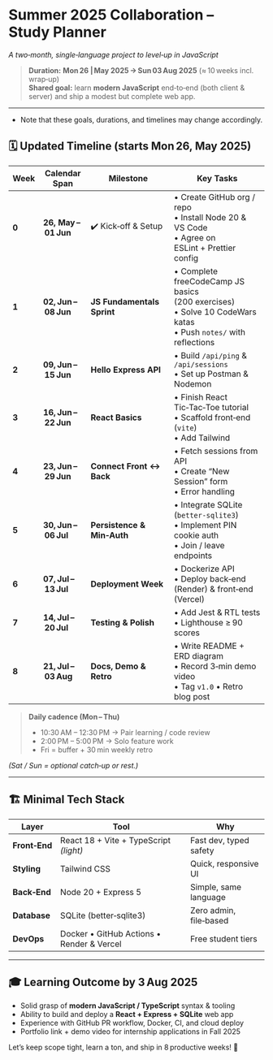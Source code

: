 # Summer 2025 Collaboration – **Study Planner**  
_A two‑month, single‑language project to level‑up in JavaScript_

> **Duration:** **Mon 26 | May 2025 → Sun 03 Aug 2025** (≈ 10 weeks incl. wrap‑up)  
> **Shared goal:** learn **modern JavaScript** end‑to‑end (both client & server) and ship a modest but complete web app.

---

* Note that these goals, durations, and timelines may change accordingly.

## 🗓️  Updated Timeline (starts **Mon 26, May 2025**)

| Week | Calendar Span | Milestone | Key Tasks |
|------|---------------|-----------|-----------|
| **0** | **26, May – 01 Jun** | ✔️ Kick‑off & Setup | • Create GitHub org / repo<br>• Install Node 20 & VS Code<br>• Agree on ESLint + Prettier config |
| **1** | **02, Jun – 08 Jun** | **JS Fundamentals Sprint** | • Complete freeCodeCamp JS basics (200 exercises)<br>• Solve 10 CodeWars katas<br>• Push `notes/` with reflections |
| **2** | **09, Jun – 15 Jun** | **Hello Express API** | • Build `/api/ping` & `/api/sessions`<br>• Set up Postman & Nodemon |
| **3** | **16, Jun – 22 Jun** | **React Basics** | • Finish React Tic‑Tac‑Toe tutorial<br>• Scaffold front‑end (`vite`)<br>• Add Tailwind |
| **4** | **23, Jun – 29 Jun** | **Connect Front ↔ Back** | • Fetch sessions from API<br>• Create “New Session” form<br>• Error handling |
| **5** | **30, Jun – 06 Jul** | **Persistence & Min‑Auth** | • Integrate SQLite (`better‑sqlite3`)<br>• Implement PIN cookie auth<br>• Join / leave endpoints |
| **6** | **07, Jul – 13 Jul** | **Deployment Week** | • Dockerize API<br>• Deploy back‑end (Render) & front‑end (Vercel) |
| **7** | **14, Jul – 20 Jul** | **Testing & Polish** | • Add Jest & RTL tests<br>• Lighthouse ≥ 90 scores |
| **8** | **21, Jul – 03 Aug** | **Docs, Demo & Retro** | • Write README + ERD diagram<br>• Record 3‑min demo video<br>• Tag `v1.0` • Retro blog post |

> **Daily cadence (Mon – Thu)**  
> * 10:30 AM – 12:30 PM → Pair learning / code review  
> * 2:00 PM – 5:00 PM  → Solo feature work  
> * Fri = buffer + 30 min weekly retro  

*(Sat / Sun = optional catch‑up or rest.)*

---

## 🏗️  Minimal Tech Stack

| Layer | Tool | Why |
|-------|------|-----|
| **Front‑End** | React 18 + Vite + TypeScript _(light)_ | Fast dev, typed safety |
| **Styling** | Tailwind CSS | Quick, responsive UI |
| **Back‑End** | Node 20 + Express 5 | Simple, same language |
| **Database** | SQLite (better‑sqlite3) | Zero admin, file‑based |
| **DevOps** | Docker • GitHub Actions • Render & Vercel | Free student tiers |

---

## 🎓  Learning Outcome by 3 Aug 2025

* Solid grasp of **modern JavaScript / TypeScript** syntax & tooling  
* Ability to build and deploy a **React + Express + SQLite** web app  
* Experience with GitHub PR workflow, Docker, CI, and cloud deploy  
* Portfolio link + demo video for internship applications in Fall 2025

Let’s keep scope tight, learn a ton, and ship in 8 productive weeks! 🚀

